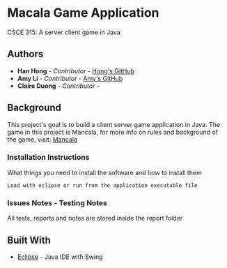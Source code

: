 # Macala Game Application

CSCE 315: A server client game in Java

## Authors

* **Han Hong** - *Contributor* - [Hong's GitHub](https://github.com/hongsolos)
* **Amy Li** - *Contributor* - [Amy's GitHub](https://github.com/amyjiayao)
* **Claire Duong** - *Contributor* - 


## Background

This project's goal is to build a client server game application in Java. The game in this project is Mancala, for more info on rules and background of the game, visit: [Mancala](https://en.wikipedia.org/wiki/Macala)

### Installation Instructions

What things you need to install the software and how to install them

```
Load with eclipse or run from the application executable file
```


### Issues Notes - Testing Notes

All tests, reports and notes are stored inside the report folder


## Built With

* [Eclipse](https://www.eclipse.org/) - Java IDE with Swing


